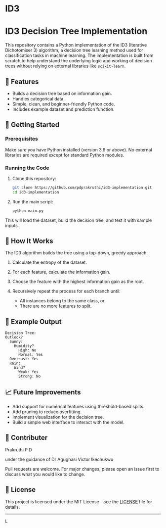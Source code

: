 # ID3

# ID3 Decision Tree Implementation

This repository contains a Python implementation of the ID3 (Iterative Dichotomiser 3) algorithm, a decision tree learning method used for classification tasks in machine learning. The implementation is built from scratch to help understand the underlying logic and working of decision trees without relying on external libraries like `scikit-learn`.

## 📌 Features

* Builds a decision tree based on information gain.
* Handles categorical data.
* Simple, clean, and beginner-friendly Python code.
* Includes example dataset and prediction function.

## 🚀 Getting Started

### Prerequisites

Make sure you have Python installed (version 3.6 or above). No external libraries are required except for standard Python modules.


### Running the Code

1. Clone this repository:

   ```bash
   git clone https://github.com/pdprakruthi/id3-implementation.git
   cd id3-implementation
   ```

2. Run the main script:

   ```bash
   python main.py
   ```

This will load the dataset, build the decision tree, and test it with sample inputs.

## 🧠 How It Works

The ID3 algorithm builds the tree using a top-down, greedy approach:

1. Calculate the entropy of the dataset.
2. For each feature, calculate the information gain.
3. Choose the feature with the highest information gain as the root.
4. Recursively repeat the process for each branch until:

   * All instances belong to the same class, or
   * There are no more features to split.

## 📂 Example Output

```plaintext
Decision Tree:
Outlook?
  Sunny:
    Humidity?
      High: No
      Normal: Yes
  Overcast: Yes
  Rain:
    Wind?
      Weak: Yes
      Strong: No
```

## 📈 Future Improvements

* Add support for numerical features using threshold-based splits.
* Add pruning to reduce overfitting.
* Implement visualization for the decision tree.
* Build a simple web interface to interact with the model.

## 🤝 Contributer
Prakruthi P D

under the guidance of Dr Agughasi Victor Ikechukwu


Pull requests are welcome. For major changes, please open an issue first to discuss what you would like to change.

## 📄 License

This project is licensed under the MIT License - see the [LICENSE](LICENSE) file for details.

---

L
